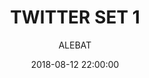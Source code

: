 ---
layout: project
title:  "TWITTER SET 1"
date:   2018-08-12 22:00:00
author: ALEBAT
categories:
- project
img: 7.jpg
thumb: thumb7.png
carousel:
- 7.jpg
---
